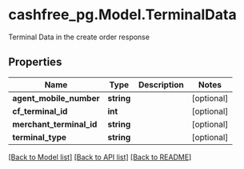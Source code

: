 # cashfree_pg.Model.TerminalData
Terminal Data in the create order response

## Properties

Name | Type | Description | Notes
------------ | ------------- | ------------- | -------------
**agent_mobile_number** | **string** |  | [optional] 
**cf_terminal_id** | **int** |  | [optional] 
**merchant_terminal_id** | **string** |  | [optional] 
**terminal_type** | **string** |  | [optional] 

[[Back to Model list]](../README.md#documentation-for-models) [[Back to API list]](../README.md#documentation-for-api-endpoints) [[Back to README]](../README.md)

